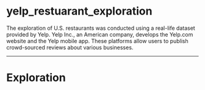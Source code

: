 # yelp_restuarant_exploration

The exploration of U.S. restaurants was conducted using a real-life dataset provided by Yelp. Yelp Inc., an American company, develops the Yelp.com website and the Yelp mobile app. These platforms allow users to publish crowd-sourced reviews about various businesses.

---

# Exploration
